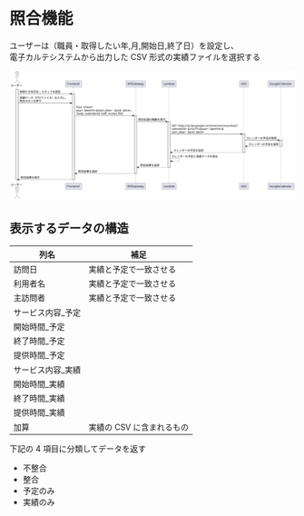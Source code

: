 # 照合機能

ユーザーは（職員・取得したい年,月,開始日,終了日）を設定し、<br>
電子カルテシステムから出力した CSV 形式の実績ファイルを選択する

<img src="../../diagrams-svg/sequence/CheckFlow/CheckFlow.svg" />

## 表示するデータの構造

| 列名               | 補足                      |
| ------------------ | ------------------------- |
| 訪問日             | 実績と予定で一致させる    |
| 利用者名           | 実績と予定で一致させる    |
| 主訪問者           | 実績と予定で一致させる    |
| サービス内容\_予定 |                           |
| 開始時間\_予定     |                           |
| 終了時間\_予定     |                           |
| 提供時間\_予定     |                           |
| サービス内容\_実績 |                           |
| 開始時間\_実績     |                           |
| 終了時間\_実績     |                           |
| 提供時間\_実績     |                           |
| 加算               | 実績の CSV に含まれるもの |

下記の 4 項目に分類してデータを返す

- 不整合
- 整合
- 予定のみ
- 実績のみ
